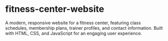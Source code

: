 # fitness-center-website
A modern, responsive website for a fitness center, featuring class schedules, membership plans, trainer profiles, and contact information. Built with HTML, CSS, and JavaScript for an engaging user experience.
